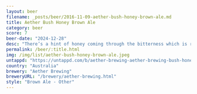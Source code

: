 ```yaml
---
layout: beer
filename: _posts/beer/2016-11-09-aether-bush-honey-brown-ale.md
title: Aether Bush Honey Brown Ale
category: beer
score: 7
beer-date: "2024-12-28"
desc: "There’s a hint of honey coming through the bitterness which is really nice. It’s an interesting beer which is a little confusing due to the sweetness and bitterness"
permalink: /beer/:title.html
img: /img/list/aether-bush-honey-brown-ale.jpeg
untappd: "https://untappd.com/b/aether-brewing-aether-brewing-bush-honey-brown-ale/6057025"
country: "Australia"
brewery: "Aether Brewing"
breweryURL: "/brewery/aether-brewing.html"
style: "Brown Ale - Other"
---
```


